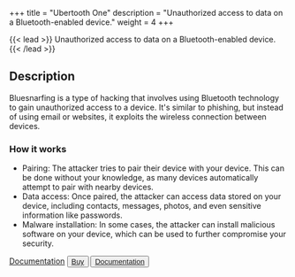 +++
title = "Ubertooth One"
description = "Unauthorized access to data on a Bluetooth-enabled device."
weight = 4
+++

{{< lead >}}
Unauthorized access to data on a Bluetooth-enabled device.
{{< /lead >}}

## Description

Bluesnarfing is a type of hacking that involves using Bluetooth technology to gain unauthorized access to a device. It's similar to phishing, but instead of using email or websites, it exploits the wireless connection between devices.

### How it works

- Pairing: The attacker tries to pair their device with your device. This can be done without your knowledge, as many devices automatically attempt to pair with nearby devices.
- Data access: Once paired, the attacker can access data stored on your device, including contacts, messages, photos, and even sensitive information like passwords.
- Malware installation: In some cases, the attacker can install malicious software on your device, which can be used to further compromise your security.



<a href="https://ubertooth.readthedocs.io/" class="btn btn-primary btn-lg active" role="button" aria-pressed="true">Documentation</a>
<button type="button" class="btn btn-primary"><a href="">Buy</a></button>
<button type="button" class="btn btn-secondary"><a href="https://ubertooth.readthedocs.io/">Documentation</a></button>


